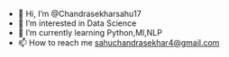 - 👋 Hi, I’m @Chandrasekharsahu17
- 👀 I’m interested in Data Science
- 🌱 I’m currently learning Python,Ml,NLP
- 📫 How to reach me sahuchandrasekhar4@gmail.com


<!---
Chandrasekharsahu17/Chandrasekharsahu17 is a ✨ special ✨ repository because its `README.md` (this file) appears on your GitHub profile.
You can click the Preview link to take a look at your changes.
--->
